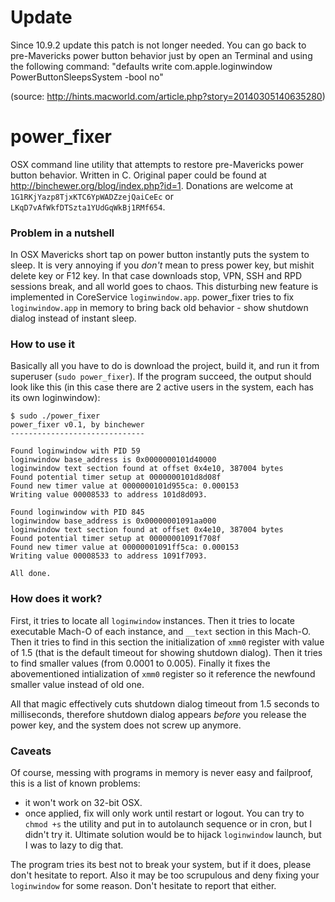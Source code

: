Update
======
Since 10.9.2 update this patch is not longer needed. You can go back to pre-Mavericks power button behavior just by open an Terminal and using the following command:
"defaults write com.apple.loginwindow PowerButtonSleepsSystem -bool no"

(source: http://hints.macworld.com/article.php?story=20140305140635280)


power_fixer
===========

OSX command line utility that attempts to restore pre-Mavericks power button behavior. Written in C.
Original paper could be found at http://binchewer.org/blog/index.php?id=1.
Donations are welcome at `1G1RKjYazp8TjxKTC6YpWADZzejQaiCeEc` or `LKqD7vAfWkfDTSzta1YUdGqWkBj1RMf654`.

### Problem in a nutshell

In OSX Mavericks short tap on power button instantly puts the system to sleep. It is very annoying if you _don't_ mean to press power key, but mishit delete key or F12 key. In that case downloads stop, VPN, SSH and RPD sessions break, and all world goes to chaos. This disturbing new feature is implemented in CoreService `loginwindow.app`. power_fixer tries to fix `loginwindow.app` in memory to bring back old behavior - show shutdown dialog instead of instant sleep.

### How to use it

Basically all you have to do is download the project, build it, and run it from superuser (`sudo power_fixer`). If the program succeed, the output should look like this (in this case there are 2 active users in the system, each has its own loginwindow):

    $ sudo ./power_fixer
    power_fixer v0.1, by binchewer
    ------------------------------

    Found loginwindow with PID 59
    loginwindow base_address is 0x0000000101d40000
    loginwindow text section found at offset 0x4e10, 387004 bytes
    Found potential timer setup at 0000000101d8d08f
    Found new timer value at 0000000101d955ca: 0.000153
    Writing value 00008533 to address 101d8d093.

    Found loginwindow with PID 845
    loginwindow base_address is 0x00000001091aa000
    loginwindow text section found at offset 0x4e10, 387004 bytes
    Found potential timer setup at 00000001091f708f
    Found new timer value at 00000001091ff5ca: 0.000153
    Writing value 00008533 to address 1091f7093.

    All done.

### How does it work?

First, it tries to locate all `loginwindow` instances. Then it tries to locate executable Mach-O of each instance, and `__text` section in this Mach-O. Then it tries to find in this section the initialization of `xmm0` register with value of 1.5 (that is the default timeout for showing shutdown dialog). Then it tries to find smaller values (from 0.0001 to 0.005). Finally it fixes the abovementioned intialization of `xmm0` register so it reference the newfound smaller value instead of old one.

All that magic effectively cuts shutdown dialog timeout from 1.5 seconds to milliseconds, therefore shutdown dialog appears _before_ you release the power key, and the system does not screw up anymore.

### Caveats

Of course, messing with programs in memory is never easy and failproof, this is a list of known problems:
- it won't work on 32-bit OSX.
- once applied, fix will only work until restart or logout. You can try to `chmod +s` the utility and put in to autolaunch sequence or in cron, but I didn't try it. Ultimate solution would be to hijack `loginwindow` launch, but I was to lazy to dig that.

The program tries its best not to break your system, but if it does, please don't hesitate to report. Also it may be too scrupulous and deny fixing your `loginwindow` for some reason. Don't hesitate to report that either.

